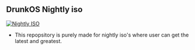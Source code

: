 ## DrunkOS Nightly iso

[![Nightly ISO](https://github.com/Drunk-Linux/drunk_iso/actions/workflows/nightly.yml/badge.svg)](https://github.com/Drunk-Linux/drunk_iso/actions/workflows/nightly.yml)

* This repopsitory is purely made for nightly iso's where user can get the latest and greatest.
